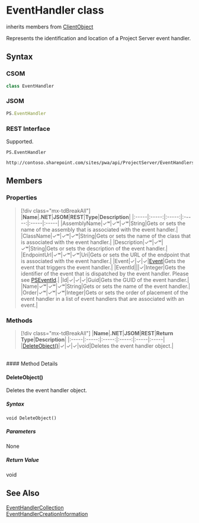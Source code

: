 [comment]: # (Name:EventHandler)
[comment]: # (Name:Microsoft.ProjectServer.EventHandler)
[comment]: # (Type:class)
[comment]: # (Status:Verified)

# <a name="name"></a>EventHandler class

inherits members from [ClientObject](https://msdn.microsoft.com/en-us/library/microsoft.sharepoint.client.clientobject.aspx)<br/>

<a name="description"></a>Represents the identification and location of a Project Server event handler.

## <a name="syntax"></a>Syntax

### CSOM

```cs
class EventHandler 
```
### JSOM

```javascript
PS.EventHandler
```
### REST Interface

Supported.

```
PS.EventHandler

http://contoso.sharepoint.com/sites/pwa/api/ProjectServer/EventHandlers('{handlerid}')
```

## <a name="members"></a>Members

### <a name="properties"></a>Properties
> [!div class="mx-tdBreakAll"]
|**Name**|**.NET**|**JSOM**|**REST**|**Type**|**Description**|
|:-----|:-----:|:-----:|:-----:|:-----|:-----|
|<a name="AssemblyName"></a>AssemblyName|&#x2713;&#x02B7;|&#x2713;&#x02B7;|&#x2713;&#x02B7;|String|Gets or sets the name of the assembly that is associated with the event handler.|
|<a name="ClassName"></a>ClassName|&#x2713;&#x02B7;|&#x2713;&#x02B7;|&#x2713;&#x02B7;|String|Gets or sets the name of the class that is associated with the event handler.|
|<a name="Description"></a>Description|&#x2713;&#x02B7;|&#x2713;&#x02B7;|&#x2713;&#x02B7;|String|Gets or sets the description of the event handler.|
|<a name="EndpointUrl"></a>EndpointUrl|&#x2713;&#x02B7;|&#x2713;&#x02B7;|&#x2713;&#x02B7;|Uri|Gets or sets the URL of the endpoint that is associated with the event handler.|
|<a name="Event"></a>Event|&#x2713;|&#x2713;|&#x2713;|[Event](Event.md)|Gets the event that triggers the event handler.|
|<a name="EventId"></a>EventId|||&#x2713;|Integer|Gets the identifier of the event that is dispatched by the event handler.  Please see [PSEventId](https://msdn.microsoft.com/en-us/library/office/websvcevents.pseventid_di_pj14mref.aspx).|
|<a name="Id"></a>Id|&#x2713;|&#x2713;|&#x2713;|Guid|Gets the GUID of the event handler.|
|<a name="Name"></a>Name|&#x2713;&#x02B7;|&#x2713;&#x02B7;|&#x2713;&#x02B7;|String|Gets or sets the name of the event handler.|
|<a name="Order"></a>Order|&#x2713;&#x02B7;|&#x2713;&#x02B7;|&#x2713;&#x02B7;|Integer|Gets or sets the order of placement of the event handler in a list of event handlers that are associated with an event.|

### <a name="methods"></a>Methods
> [!div class="mx-tdBreakAll"]
|**Name**|**.NET**|**JSOM**|**REST**|**Return Type**|**Description**|
|:-----|:-----:|:-----:|:-----:|:-----|:-----|
|[DeleteObject()](#DeleteObject__)|&#x2713;|&#x2713;|&#x2713;|void|Deletes the event handler object.|

<br/>
#### Method Details

#### <a name="DeleteObject__"></a>DeleteObject()
 
Deletes the event handler object.

##### Syntax

```
void DeleteObject()
```

##### Parameters

None

##### Return Value

void

## <a name="seeAlso"></a>See Also

[EventHandlerCollection](EventHandlerCollection.md)<br/>
[EventHandlerCreationInformation](EventHandlerCreationInformation.md)<br/>
